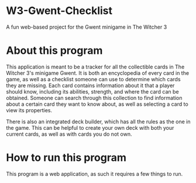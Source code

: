 # W3-Gwent-Checklist
A fun web-based project for the Gwent minigame in The Witcher 3

# About this program
This application is meant to be a tracker for all the collectible cards in The Witcher 3's minigame Gwent. It is both an encyclopedia of every card in the game, as well as a checklist someone can use to determine which cards they are missing. Each card contains information about it that a player should know, including its abilities, strength, and where the card can be obtained. Someone can search through this collection to find information about a certain card they want to know about, as well as selecting a card to view its properties.

There is also an integrated deck builder, which has all the rules as the one in the game. This can be helpful to create your own deck with both your current cards, as well as with cards you do not own.

# How to run this program
This program is a web application, as such it requires a few things to run.
